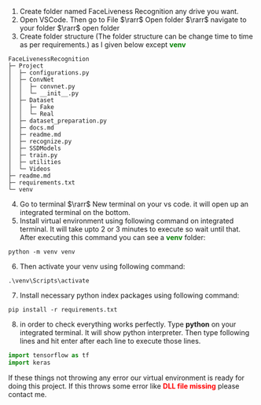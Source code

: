 1. Create folder named FaceLiveness Recognition any drive you want.
2. Open VSCode. Then go to File $\rarr$ Open folder $\rarr$ navigate to your folder $\rarr$ open folder
3. Create folder structure (The folder structure can be change time to time as per requirements.) as I given below except <span style="color: green">**venv**</span>

```
FaceLivenessRecognition
├─ Project
│  ├─ configurations.py
│  ├─ ConvNet
│  │  ├─ convnet.py
│  │  └─ __init__.py
│  ├─ Dataset
│  │  ├─ Fake
│  │  └─ Real
│  ├─ dataset_preparation.py
│  ├─ docs.md
│  ├─ readme.md
│  ├─ recognize.py
│  ├─ SSDModels
│  ├─ train.py
│  ├─ utilities
│  └─ Videos
├─ readme.md
├─ requirements.txt
└─ venv

```
4. Go to terminal $\rarr$ New terminal on your vs code. it will open up an integrated terminal on the bottom.
5. Install virtual environment using following command on integrated terminal. It will take upto 2 or 3 minutes  to execute so wait until that. After executing this command you can see a <span style="color: green">**venv**</span> folder:
 
```python -m venv venv```

6. Then activate your venv using following command:

```.\venv\Scripts\activate```

7. Install necessary python index packages using following command:

```pip install -r requirements.txt```

8. in order to check everything works perfectly. Type **python** on your integrated terminal. It will show python interpreter. Then type following lines and hit enter after each line to execute those lines.

```python
import tensorflow as tf
import keras
```

If these things not throwing any error our virtual environment is ready for doing this project. If this throws some error like <span style="color: red">**DLL file missing**</span> please contact me.